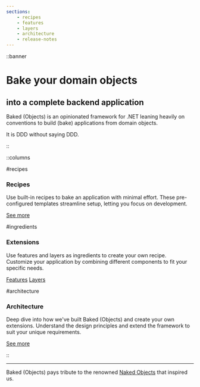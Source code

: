 ```yaml
---
sections:
    - recipes
    - features
    - layers
    - architecture
    - release-notes
---
```


::banner

# Bake your domain objects
## into a complete backend application

Baked (Objects) is an opinionated framework for .NET leaning heavily on
conventions to build (bake) applications from domain objects.

It is DDD without saying DDD.

::

::columns

#recipes

### Recipes

Use built-in recipes to bake an application with minimal effort. These
pre-configured templates streamline setup, letting you focus on development.

[See more](recipes/README.md)

#ingredients

### Extensions

Use features and layers as ingredients to create your own recipe. Customize your
application by combining different components to fit your specific needs.

[Features](features/README.md) [Layers](layers/README.md)

#architecture

### Architecture

Deep dive into how we've built Baked (Objects) and create your own extensions.
Understand the design principles and extend the framework to suit your unique
requirements.

[See more](architecture/README.md)

::

---

Baked (Objects) pays tribute to the renowned [Naked Objects][] that inspired us.

[Naked Objects]: https://github.com/NakedObjectsGroup/NakedObjectsFramework
